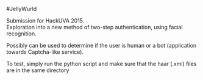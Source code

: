 #JellyWurld

Submission for HackUVA 2015.  
Exploration into a new method of two-step authentication, using facial recognition.  

Possibly can be used to determine if the user is human or a bot (application towards Captcha-like service).

To test, simply run the python script and make sure that the haar (.xml) files are in the same directory
